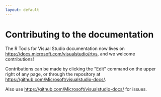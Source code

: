 ```yaml
---
layout: default
---
```


# Contributing to the documentation

The R Tools for Visual Studio documentation now lives on https://docs.microsoft.com/visualstudio/rtvs, and we welcome contributions!

Contributions can be made by clicking the "Edit" command on the upper right of any page, or through the repository at https://github.com/Microsoft/visualstudio-docs/.

Also use https://github.com/Microsoft/visualstudio-docs/ for issues.
